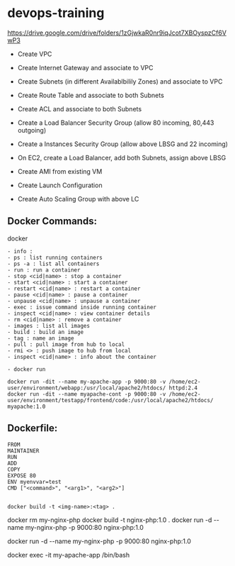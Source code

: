 # devops-training

https://drive.google.com/drive/folders/1zGjwkaR0nr9iqJcot7XBOyspzCf6VwP3

- Create VPC
- Create Internet Gateway and associate to VPC
- Create Subnets (in different Availablbilily Zones) and associate to VPC
- Create Route Table and associate to both Subnets
- Create ACL and associate to both Subnets
- Create a Load Balancer Security Group (allow 80 incoming, 80,443 outgoing)
- Create a Instances Security Group (allow above LBSG and 22 incoming)
- On EC2, create a Load Balancer, add both Subnets, assign above LBSG

- Create AMI from existing VM
- Create Launch Configuration
- Create Auto Scaling Group with above LC

## Docker Commands:

docker
```
- info : 
- ps : list running containers
- ps -a : list all containers
- run : run a container
- stop <cid|name> : stop a container
- start <cid|name> : start a container
- restart <cid|name> : restart a container
- pause <cid|name> : pause a container
- unpause <cid|name> : unpause a container
- exec : issue command inside running container
- inspect <cid|name> : view container details
- rm <cid|name> : remove a container
- images : list all images
- build : build an image
- tag : name an image
- pull : pull image from hub to local
- rmi <> : push image to hub from local
- inspect <cid|name> : info about the container

- docker run

docker run -dit --name my-apache-app -p 9000:80 -v /home/ec2-user/environment/webapp:/usr/local/apache2/htdocs/ httpd:2.4
docker run -dit --name myapache-cont -p 9000:80 -v /home/ec2-user/environment/testapp/frontend/code:/usr/local/apache2/htdocs/ myapache:1.0
```

## Dockerfile:
```
FROM
MAINTAINER
RUN
ADD
COPY
EXPOSE 80
ENV myenvvar=test
CMD ["<command>", "<arg1>", "<arg2>"]


docker build -t <img-name>:<tag> .
```
docker rm my-nginx-php
docker build -t nginx-php:1.0 .
docker run -d --name my-nginx-php -p 9000:80 nginx-php:1.0

docker run -d --name my-nginx-php -p 9000:80 nginx-php:1.0

docker exec -it my-apache-app /bin/bash
